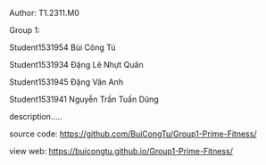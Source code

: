 Author: T1.2311.M0

Group 1:

Student1531954 Bùi Công Tú

Student1531934 Đặng Lê Nhựt Quân

Student1531945 Đặng Văn Anh

Student1531941 Nguyễn Trần Tuấn Dũng

description.....

source code: https://github.com/BuiCongTu/Group1-Prime-Fitness/

view web: https://buicongtu.github.io/Group1-Prime-Fitness/
